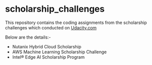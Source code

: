 # scholarship_challenges

This repository contains the coding assignments from the scholarship challenges which conducted on [Udacity.com](https://udacity.com)

Below are the details:-
* Nutanix Hybrid Cloud Scholarship
* AWS Machine Learning Scholarship Challenge
* Intel® Edge AI Scholarship Program
